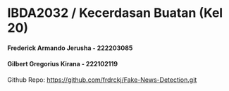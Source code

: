 # IBDA2032 / Kecerdasan Buatan (Kel 20)
#### Frederick Armando Jerusha - 222203085
#### Gilbert Gregorius Kirana  - 222102119


Github Repo:
https://github.com/frdrckj/Fake-News-Detection.git
